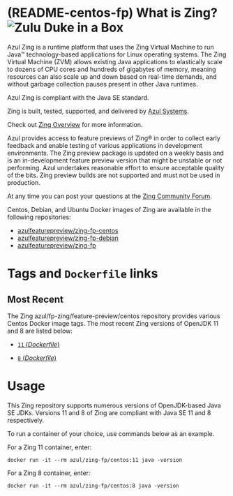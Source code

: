 (README-centos-fp) What is Zing? ![Zulu Duke in a Box][1]
======================================

Azul Zing is a runtime platform that uses the Zing Virtual Machine to run Java™ technology-based applications for Linux operating systems. The Zing Virtual Machine (ZVM) allows existing Java applications to elastically scale to dozens of CPU cores and hundreds of gigabytes of memory, meaning resources can also scale up and down based on real-time demands, and without garbage collection pauses present in other Java runtimes.

Azul Zing is compliant with the Java SE standard. 

Zing is built, tested, supported, and delivered by [Azul Systems][2].

Check out [Zing Overview][3] for more information.

Azul provides access to feature previews of Zing® in order to collect early feedback and enable testing of various applications in development environments. The Zing preview package is updated on a weekly basis and is an in-development feature preview version that might be unstable or not performing. Azul undertakes reasonable effort to ensure acceptable quality of the bits. Zing preview builds are not supported and must not be used in production.

At any time you can post your questions at the [Zing Community Forum][8].


Centos, Debian, and Ubuntu Docker images of Zing are available in the following repositories:

  * [azulfeaturepreview/zing-fp-centos][5]
  * [azulfeaturepreview/zing-fp-debian][6]
  * [azulfeaturepreview/zing-fp][7]

Tags and `Dockerfile` links
===========================

Most Recent
-----------

The Zing azul/fp-zing/feature-preview/centos repository provides various Centos Docker image tags. The most recent Zing versions of OpenJDK 11 and 8 are listed below:

 * [ `11` (*Dockerfile*)][84]

 * [ `8` (*Dockerfile*)][53]


Usage
=====

This Zing repository supports numerous versions of OpenJDK-based Java SE JDKs. Versions 11 and 8 of Zing are compliant with Java SE 11 and 8 respectively.

To run a container of your choice, use commands below as an example.

For a Zing 11 container, enter:

    docker run -it --rm azul/zing-fp/centos:11 java -version

For a Zing 8 container, enter:

    docker run -it --rm azul/zing-fp/centos:8 java -version


  [1]: https://www.azul.com/files/ZuluDocker60.gif
  [2]: http://www.azul.com/zulu
  [3]: https://www.azul.com/products/zing/
  [5]: https://hub.docker.com/r/azulfeaturepreview/zing-fp-centos
  [6]: https://hub.docker.com/r/azulfeaturepreview/zing-fp-debian
  [7]: https://hub.docker.com/r/azulfeaturepreview/zing-fp
  [8]: https://support.azul.com/hc/en-us/community/topics/200490266-Zing-Downloads-and-Evaluations
  
  [53]: https://github.com/zulu-openjdk/zulu-openjdk/blob/master/8u222-8.40.0.25/Dockerfile
  [84]: https://github.com/zulu-openjdk/zulu-openjdk/blob/master/11.0.4-11.33/Dockerfile

